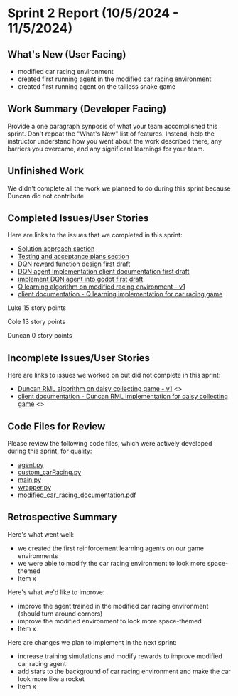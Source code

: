 # Sprint 2 Report (10/5/2024 - 11/5/2024)

## What's New (User Facing)
 * modified car racing environment
 * created first running agent in the modified car racing environment
 * created first running agent on the tailless snake game

## Work Summary (Developer Facing)
Provide a one paragraph synposis of what your team accomplished this sprint. Don't repeat the "What's New" list of features. Instead, help the instructor understand how you went about the work described there, any barriers you overcame, and any significant learnings for your team.

## Unfinished Work
We didn't complete all the work we planned to do during this sprint because Duncan did not contribute.

## Completed Issues/User Stories
Here are links to the issues that we completed in this sprint:

 * [Solution approach section](https://github.com/luwke1/godot-agents/issues/29)
 * [Testing and acceptance plans section](https://github.com/luwke1/godot-agents/issues/30)
 * [DQN reward function design first draft](https://github.com/luwke1/godot-agents/issues/37)
 * [DQN agent implementation client documentation first draft](https://github.com/luwke1/godot-agents/issues/25)
 * [implement DQN agent into godot first draft](https://github.com/luwke1/godot-agents/issues/17)
 * [Q learning algorithm on modified racing environment - v1](https://github.com/luwke1/godot-agents/issues/11)
 * [client documentation - Q learning implementation for car racing game](https://github.com/luwke1/godot-agents/issues/23)

Luke 15 story points

Cole 13 story points

Duncan 0 story points
 
 ## Incomplete Issues/User Stories
 Here are links to issues we worked on but did not complete in this sprint:
 
 * [Duncan RML algorithm on daisy collecting game - v1](https://github.com/luwke1/godot-agents/issues/19) <<Duncan did not contribute to this sprint>>
 * [client documentation - Duncan RML implementation for daisy collecting game](https://github.com/luwke1/godot-agents/issues/24) <<Duncan did not contribute to this sprint>>

## Code Files for Review
Please review the following code files, which were actively developed during this sprint, for quality:
 * [agent.py]([https://github.com/your_repo/file_extension](https://github.com/luwke1/godot-agents/blob/main/custom_car_environment/agent.py))
 * [custom_carRacing.py]([https://github.com/your_repo/file_extension](https://github.com/luwke1/godot-agents/blob/main/custom_car_environment/custom_carRacing.py))
 * [main.py]([https://github.com/your_repo/file_extension](https://github.com/luwke1/godot-agents/blob/main/custom_car_environment/main.py))
 * [wrapper.py](https://github.com/luwke1/godot-agents/blob/main/custom_car_environment/wrapper.py)
 * [modified_car_racing_documentation.pdf](https://github.com/luwke1/godot-agents/blob/main/documents/modified_car_racing_documentation.pdf)
 
## Retrospective Summary
Here's what went well:
  * we created the first reinforcement learning agents on our game environments
  * we were able to modify the car racing environment to look more space-themed
  * Item x
 
Here's what we'd like to improve:
   * improve the agent trained in the modified car racing environment (should turn around corners)
   * improve the modified environment to look more space-themed
   * Item x
  
Here are changes we plan to implement in the next sprint:
   * increase training simulations and modify rewards to improve modified car racing agent
   * add stars to the background of car racing environment and make the car look more like a rocket
   * Item x
